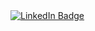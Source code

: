 <div id="badges">
  <a href="https://www.linkedin.com/in/mathias-nielsen-189a25a9/" target="_blank">
    <img src="https://img.shields.io/badge/LinkedIn-blue?style=for-the-badge&logo=linkedin&logoColor=white" alt="LinkedIn Badge"/>
  </a>
</div>
